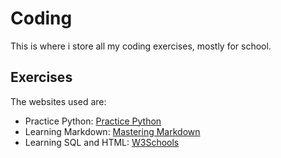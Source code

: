 # Coding

 This is where i store all my coding exercises, mostly for school. 

## Exercises

The websites used are:
* Practice Python: [Practice Python](https://www.practicepython.org/)
* Learning Markdown: [Mastering Markdown](https://guides.github.com/features/mastering-markdown/)
* Learning SQL and HTML: [W3Schools](https://www.w3schools.com/html/html_formatting.asp)